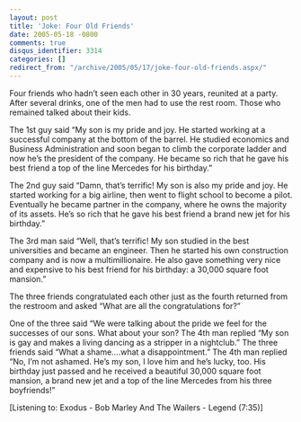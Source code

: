 ```yaml
---
layout: post
title: 'Joke: Four Old Friends'
date: 2005-05-18 -0800
comments: true
disqus_identifier: 3314
categories: []
redirect_from: "/archive/2005/05/17/joke-four-old-friends.aspx/"
---
```


Four friends who hadn’t seen each other in 30 years, reunited at a
party. After several drinks, one of the men had to use the rest room.
Those who remained talked about their kids.

The 1st guy said “My son is my pride and joy. He started working at a
successful company at the bottom of the barrel. He studied economics and
Business Administration and soon began to climb the corporate ladder and
now he’s the president of the company. He became so rich that he gave
his best friend a top of the line Mercedes for his birthday.”

The 2nd guy said “Damn, that’s terrific! My son is also my pride and
joy. He started working for a big airline, then went to flight school to
become a pilot. Eventually he became partner in the company, where he
owns the majority of its assets. He’s so rich that he gave his best
friend a brand new jet for his birthday.”

The 3rd man said “Well, that’s terrific! My son studied in the best
universities and became an engineer. Then he started his own
construction company and is now a multimillionaire. He also gave
something very nice and expensive to his best friend for his birthday: a
30,000 square foot mansion.”

The three friends congratulated each other just as the fourth returned
from the restroom and asked “What are all the congratulations for?”

One of the three said “We were talking about the pride we feel for the
successes of our sons. What about your son? The 4th man replied “My son
is gay and makes a living dancing as a stripper in a nightclub.” The
three friends said “What a shame....what a disappointment.” The 4th man
replied “No, I’m not ashamed. He’s my son, I love him and he’s lucky,
too. His birthday just passed and he received a beautiful 30,000 square
foot mansion, a brand new jet and a top of the line Mercedes from his
three boyfriends!”

[Listening to: Exodus - Bob Marley And The Wailers - Legend (7:35)]


